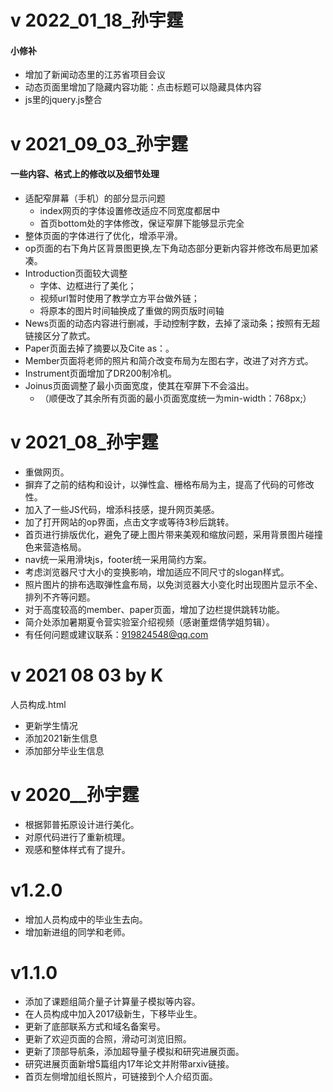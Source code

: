 
# v 2022_01_18_孙宇霆
<h4> 小修补</h4>

* 增加了新闻动态里的江苏省项目会议
* 动态页面里增加了隐藏内容功能：点击标题可以隐藏具体内容
* js里的jquery.js整合

# v 2021_09_03_孙宇霆
<h4> 一些内容、格式上的修改以及细节处理</h4>

* 适配窄屏幕（手机）的部分显示问题
  * index网页的字体设置修改适应不同宽度都居中
  * 首页bottom处的字体修改，保证窄屏下能够显示完全
* 整体页面的字体进行了优化，增添平滑。
* op页面的右下角片区背景图更换,左下角动态部分更新内容并修改布局更加紧凑。
* Introduction页面较大调整
  * 字体、边框进行了美化；
  * 视频url暂时使用了教学立方平台做外链；
  * 将原本的图片时间轴换成了重做的网页版时间轴
* News页面的动态内容进行删减，手动控制字数，去掉了滚动条；按照有无超链接区分了款式。
* Paper页面去掉了摘要以及Cite as：。
* Member页面将老师的照片和简介改变布局为左图右字，改进了对齐方式。
* Instrument页面增加了DR200制冷机。
* Joinus页面调整了最小页面宽度，使其在窄屏下不会溢出。
  * （顺便改了其余所有页面的最小页面宽度统一为min-width：768px;）




# v 2021_08_孙宇霆

* 重做网页。
* 摒弃了之前的结构和设计，以弹性盒、栅格布局为主，提高了代码的可修改性。
* 加入了一些JS代码，增添科技感，提升网页美感。
* 加了打开网站的op界面，点击文字或等待3秒后跳转。
* 首页进行排版优化，避免了硬上图片带来美观和缩放问题，采用背景图片碰撞色来营造格局。
* nav统一采用滑块js，footer统一采用简约方案。
* 考虑浏览器尺寸大小的变换影响，增加适应不同尺寸的slogan样式。
* 照片图片的排布选取弹性盒布局，以免浏览器大小变化时出现图片显示不全、排列不齐等问题。
* 对于高度较高的member、paper页面，增加了边栏提供跳转功能。
* 简介处添加暑期夏令营实验室介绍视频（感谢董煜倩学姐剪辑）。
* 有任何问题或建议联系：919824548@qq.com


# v 2021 08 03 by K

人员构成.html
* 更新学生情况
* 添加2021新生信息
* 添加部分毕业生信息

# v 2020__孙宇霆

* 根据郭普拓原设计进行美化。
* 对原代码进行了重新梳理。
* 观感和整体样式有了提升。

# v1.2.0 

* 增加人员构成中的毕业生去向。
* 增加新进组的同学和老师。

# v1.1.0 

* 添加了课题组简介量子计算量子模拟等内容。
* 在人员构成中加入2017级新生，下移毕业生。
* 更新了底部联系方式和域名备案号。
* 更新了欢迎页面的合照，滑动可浏览旧照。 
* 更新了顶部导航条，添加超导量子模拟和研究进展页面。
* 研究进展页面新增5篇组内17年论文并附带arxiv链接。
* 首页左侧增加组长照片，可链接到个人介绍页面。

